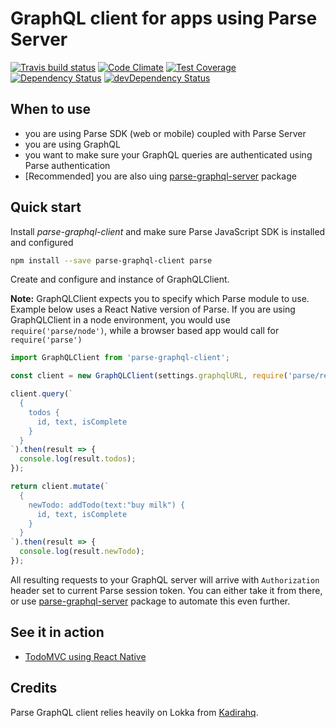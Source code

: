 # GraphQL client for apps using Parse Server

[![Travis build status](http://img.shields.io/travis/thebakeryio/parse-graphql-client.svg?style=flat)](https://travis-ci.org/thebakeryio/parse-graphql-client)
[![Code Climate](https://codeclimate.com/github/thebakeryio/parse-graphql-client/badges/gpa.svg)](https://codeclimate.com/github/thebakeryio/parse-graphql-client)
[![Test Coverage](https://codeclimate.com/github/thebakeryio/parse-graphql-client/badges/coverage.svg)](https://codeclimate.com/github/thebakeryio/parse-graphql-client/coverage)
[![Dependency Status](https://david-dm.org/thebakeryio/parse-graphql-client.svg)](https://david-dm.org/thebakeryio/parse-graphql-client)
[![devDependency Status](https://david-dm.org/thebakeryio/parse-graphql-client/dev-status.svg)](https://david-dm.org/thebakeryio/parse-graphql-client#info=devDependencies)

## When to use

- you are using Parse SDK (web or mobile) coupled with Parse Server 
- you are using GraphQL
- you want to make sure your GraphQL queries are authenticated using Parse authentication
- [Recommended] you are also uing [parse-graphql-server](https://github.com/thebakeryio/parse-graphql-server) package  

## Quick start

Install *parse-graphql-client* and make sure Parse JavaScript SDK is installed and configured

```bash
npm install --save parse-graphql-client parse
```

Create and configure and instance of GraphQLClient. 

**Note:** GraphQLClient expects you to specify which Parse module to use. Example below uses a React Native version of Parse. If you are using GraphQLClient in a node environment, you would use ```require('parse/node')```, while a browser based app would call for ```require('parse')```

```javascript
import GraphQLClient from 'parse-graphql-client';

const client = new GraphQLClient(settings.graphqlURL, require('parse/react-native'));

client.query(`
  {
    todos {
      id, text, isComplete
    }
  }
`).then(result => {
  console.log(result.todos);
});

return client.mutate(`
  {
    newTodo: addTodo(text:"buy milk") {
      id, text, isComplete
    }
  }
`).then(result => {
  console.log(result.newTodo);
});
```

All resulting requests to your GraphQL server will arrive with ```Authorization``` header set to current Parse session token. You can either take it from there, or use [parse-graphql-server](https://github.com/thebakeryio/parse-graphql-server) package to automate this even further.

## See it in action

- [TodoMVC using React Native](https://github.com/thebakeryio/todomvc-react-native)

## Credits

Parse GraphQL client relies heavily on Lokka from [Kadirahq](https://github.com/kadirahq/lokka).




